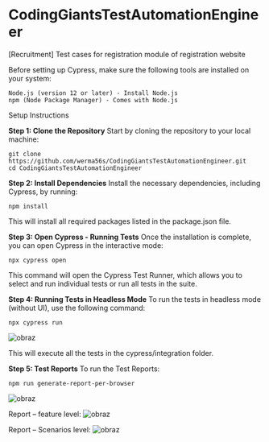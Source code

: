 # CodingGiantsTestAutomationEngineer
[Recruitment] Test cases for registration module of registration website

Before setting up Cypress, make sure the following tools are installed on your system:  

    Node.js (version 12 or later) - Install Node.js  
    npm (Node Package Manager) - Comes with Node.js

Setup Instructions


**Step 1: Clone the Repository**
Start by cloning the repository to your local machine:

    git clone https://github.com/werma56s/CodingGiantsTestAutomationEngineer.git  
    cd CodingGiantsTestAutomationEngineer  


**Step 2: Install Dependencies**
Install the necessary dependencies, including Cypress, by running:


    npm install

This will install all required packages listed in the package.json file.

**Step 3: Open Cypress - Running Tests**
Once the installation is complete, you can open Cypress in the interactive mode:


    npx cypress open

This command will open the Cypress Test Runner, which allows you to select and run individual tests or run all tests in the suite.

**Step 4: Running Tests in Headless Mode**
To run the tests in headless mode (without UI), use the following command:


    npx cypress run

![obraz](https://github.com/user-attachments/assets/b77c0ebc-6606-4073-bafc-d2b6587e957e)


This will execute all the tests in the cypress/integration folder.

**Step 5: Test Reports**
To run the Test Reports:


    npm run generate-report-per-browser

![obraz](https://github.com/user-attachments/assets/afab054e-4aae-44a4-ac8a-1850d2b0ed42)

Report – feature level:
![obraz](https://github.com/user-attachments/assets/a54bf2f7-3257-43b3-a2e1-e94f963a6a2a)

Report – Scenarios level:
![obraz](https://github.com/user-attachments/assets/9f213679-a56d-4098-8405-84638667e197)
